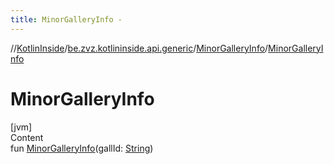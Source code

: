 ```yaml
---
title: MinorGalleryInfo -
---
```

//[KotlinInside](../../index.md)/[be.zvz.kotlininside.api.generic](../index.md)/[MinorGalleryInfo](index.md)/[MinorGalleryInfo](-minor-gallery-info.md)



# MinorGalleryInfo  
[jvm]  
Content  
fun [MinorGalleryInfo](-minor-gallery-info.md)(gallId: [String](https://kotlinlang.org/api/latest/jvm/stdlib/kotlin/-string/index.html))  



